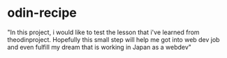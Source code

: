 # odin-recipe
"In this project, i would like to test the lesson that i've learned from theodinproject. Hopefully this small step will help me got into web dev job and even fulfill my dream that is working in Japan as a webdev"
